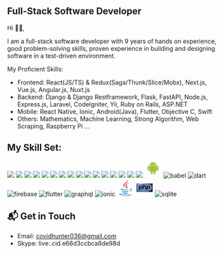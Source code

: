 ## Full-Stack Software Developer

Hi 👋🏻,


I am a full-stack software developer with 9 years of hands on experience, good problem-solving skills, proven experience in building and designing software in a test-driven environment.

My Proficient Skills: 
 - Frontend: React(JS/TS) & Redux(Saga/Thunk/Slice/Mobx), Next.js, Vue.js, Angular.js, Nuxt.js
 - Backend: Django & Django Restframework, Flask, FastAPI, Node.js, Express.js, Laravel, CodeIgniter, Yii, Ruby on Rails, ASP.NET
 - Mobile: React Native, Ionic, Android(Java), Flutter, Objective C, Swift
 - Others: Mathematics, Machine Learning, Strong Algorithm, Web Scraping, Raspberry Pi ...


## My Skill Set:

<p align="left">
<img src="https://raw.githubusercontent.com/versa-dev/versa-dev/main/assets/python.svg" height="auto" width="40">

<img src="https://raw.githubusercontent.com/versa-dev/versa-dev/main/assets/django.png" height="auto" width="40">

<img src="https://raw.githubusercontent.com/versa-dev/versa-dev/main/assets/javascript-plain.svg" height="auto" width="40">

<img src="https://raw.githubusercontent.com/versa-dev/versa-dev/main/assets/nodejs-original.svg" height="auto" width="40">

<img src="https://raw.githubusercontent.com/versa-dev/versa-dev/main/assets/react-original.svg" height="auto" width="40">

<img src="https://raw.githubusercontent.com/versa-dev/versa-dev/main/assets/express-original.svg" height="auto" width="40">

<img src="https://raw.githubusercontent.com/versa-dev/versa-dev/main/assets/mongodb-original.svg" height="auto" width="40">

<img src="https://raw.githubusercontent.com/versa-dev/versa-dev/main/assets/angular.svg" height="auto" width="40">

<img src="https://raw.githubusercontent.com/versa-dev/versa-dev/main/assets/css3-original.svg" height="auto" width="40">

<img src="https://raw.githubusercontent.com/versa-dev/versa-dev/main/assets/sass-original.svg" height="auto" width="40">

<img src="https://raw.githubusercontent.com/versa-dev/versa-dev/main/assets/jquery-plain.svg" height="auto" width="40">

<img src="https://raw.githubusercontent.com/versa-dev/versa-dev/main/assets/html5-original.svg" height="auto" width="40">

<img src="https://raw.githubusercontent.com/versa-dev/versa-dev/main/assets/bootstrap-plain.svg" height="auto" width="40">

<img src="https://raw.githubusercontent.com/versa-dev/versa-dev/main/assets/visualstudio-plain.svg" height="auto" width="40">

<img src="https://raw.githubusercontent.com/versa-dev/versa-dev/main/assets/redux-original.svg" height="auto" width="40">

<img src="https://raw.githubusercontent.com/versa-dev/versa-dev/main/assets/git-original.svg" height="auto" width="40">

<img src="https://raw.githubusercontent.com/devicons/devicon/master/icons/android/android-original-wordmark.svg" alt="android" width="40" height="40"/>
 
<img src="https://www.vectorlogo.zone/logos/babeljs/babeljs-icon.svg" alt="babel" width="40" height="40"/>
 
<img src="https://www.vectorlogo.zone/logos/dartlang/dartlang-icon.svg" alt="dart" width="40" height="40"/>
 
<img src="https://www.vectorlogo.zone/logos/firebase/firebase-icon.svg" alt="firebase" width="40" height="40"/>
 
<img src="https://www.vectorlogo.zone/logos/flutterio/flutterio-icon.svg" alt="flutter" width="40" height="40"/>
 
<img src="https://www.vectorlogo.zone/logos/graphql/graphql-icon.svg" alt="graphql" width="40" height="40"/>
 
<img src="https://upload.wikimedia.org/wikipedia/commons/d/d1/Ionic_Logo.svg" alt="ionic" width="40" height="40"/>
 
<img src="https://raw.githubusercontent.com/devicons/devicon/master/icons/java/java-original.svg" alt="java" width="40" height="40"/>
 
<img src="https://raw.githubusercontent.com/devicons/devicon/master/icons/php/php-original.svg" alt="php" width="40" height="40"/>
 
<img src="https://www.vectorlogo.zone/logos/sqlite/sqlite-icon.svg" alt="sqlite" width="40" height="40"/>
 
</p>

## 📬 Get in Touch


- Email:  covidhunter036@gmail.com
- Skype:   live:.cid.e66d3ccbca6de98d
